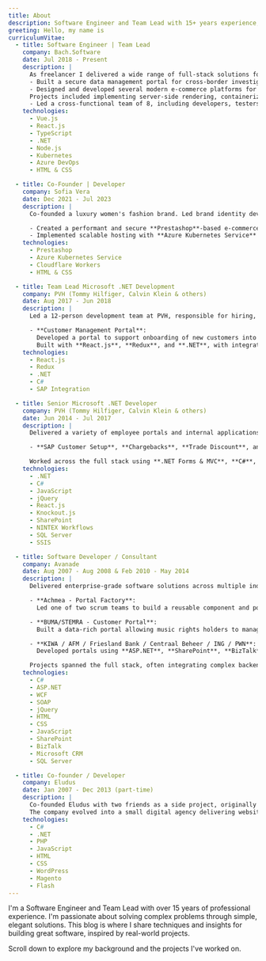 ```yaml
---
title: About
description: Software Engineer and Team Lead with 15+ years experience, sharing practical insights and techniques for building great software from real-world projects.
greeting: Hello, my name is
curriculumVitae:
  - title: Software Engineer | Team Lead
    company: Bach.Software
    date: Jul 2018 - Present
    description: |
      As freelancer I delivered a wide range of full-stack solutions for both public and private sector clients, with a strong focus on scalable, secure and maintainable architectures. Highlights include:
      - Built a secure data management portal for cross-border investigations, using **Kubernetes**, Vue 3, .NET 8, and Azure DevOps, for a large European Institution.
      - Designed and developed several modern e-commerce platforms for B2C and B2B clients, using **Vue.js**, **React**, **Node.js**, and **Salesforce**.
      Projects included implementing server-side rendering, containerized deployments, and CI/CD on **Azure**.
      - Led a cross-functional team of 8, including developers, testers and UX specialist, to deliver a full-featured webshop and customer portal tailored for business users.
    technologies:
      - Vue.js
      - React.js
      - TypeScript
      - .NET
      - Node.js
      - Kubernetes
      - Azure DevOps
      - HTML & CSS

  - title: Co-Founder | Developer
    company: Sofia Vera
    date: Dec 2021 - Jul 2023
    description: |
      Co-founded a luxury women's fashion brand. Led brand identity development, e-commerce implementation, and online marketing strategy. Built and maintained the website and infrastructure. Key contributions:

      - Created a performant and secure **Prestashop**-based e-commerce site.
      - Implemented scalable hosting with **Azure Kubernetes Service** and **Cloudflare Workers**.
    technologies:
      - Prestashop
      - Azure Kubernetes Service
      - Cloudflare Workers
      - HTML & CSS

  - title: Team Lead Microsoft .NET Development
    company: PVH (Tommy Hilfiger, Calvin Klein & others)
    date: Aug 2017 - Jun 2018
    description: |
      Led a 12-person development team at PVH, responsible for hiring, performance management, and aligning individual growth with business goals. Key project:

      - **Customer Management Portal**:
        Developed a portal to support onboarding of new customers into SAP, handling tasks like credit checks and insurance requests.
        Built with **React.js**, **Redux**, and **.NET**, with integrations to SAP.
    technologies:
      - React.js
      - Redux
      - .NET
      - C#
      - SAP Integration

  - title: Senior Microsoft .NET Developer
    company: PVH (Tommy Hilfiger, Calvin Klein & others)
    date: Jun 2014 - Jul 2017
    description: |
      Delivered a variety of employee portals and internal applications within the Microsoft Development team, including:

      - **SAP Customer Setup**, **Chargebacks**, **Trade Discount**, and **Store Master Data** management portals.

      Worked across the full stack using **.NET Forms & MVC**, **C#**, **JavaScript** (with **jQuery**, **React.js**, **Knockout.js**), and **SharePoint**. Built workflows with **NINTEX**, and handled data flows with **SQL Server** and **SQL Server Integration Services (SSIS)**.
    technologies:
      - .NET
      - C#
      - JavaScript
      - jQuery
      - React.js
      - Knockout.js
      - SharePoint
      - NINTEX Workflows
      - SQL Server
      - SSIS

  - title: Software Developer / Consultant
    company: Avanade
    date: Aug 2007 - Aug 2008 & Feb 2010 - May 2014
    description: |
      Delivered enterprise-grade software solutions across multiple industries, including insurance, banking, music licensing, and government. Key projects included:

      - **Achmea - Portal Factory**:
        Led one of two scrum teams to build a reusable component and portal factory to streamline development of customer portals across multiple insurance brands. Acted as **Team Lead** and **Solution Architect**, designing and implementing components using **C#**, **.NET**, and **WCF** integrated via SOAP services.

      - **BUMA/STEMRA - Customer Portal**:
        Built a data-rich portal allowing music rights holders to manage licenses and usage information. Used **ASP.NET Ajax**, **jQuery**, and **WCF** to integrate with ERP and data warehouse systems.

      - **KIWA / AFM / Friesland Bank / Centraal Beheer / ING / PWN**:
        Developed portals using **ASP.NET**, **SharePoint**, **BizTalk**, **WCF**, **CRM**, and front-end tech (HTML, CSS, JavaScript/jQuery) to automate product ordering and customer workflows.

      Projects spanned the full stack, often integrating complex backend systems with responsive, user-focused front ends.
    technologies:
      - C#
      - ASP.NET
      - WCF
      - SOAP
      - jQuery
      - HTML
      - CSS
      - JavaScript
      - SharePoint
      - BizTalk
      - Microsoft CRM
      - SQL Server

  - title: Co-founder / Developer
    company: Eludus
    date: Jan 2007 - Dec 2013 (part-time)
    description: |
      Co-founded Eludus with two friends as a side project, originally intended to build a tournament platform.
      The company evolved into a small digital agency delivering websites, webshops, and custom backend systems for SMEs.
    technologies:
      - C#
      - .NET
      - PHP
      - JavaScript
      - HTML
      - CSS
      - WordPress
      - Magento
      - Flash
---
```


I'm a Software Engineer and Team Lead with over 15 years of professional experience.
I'm passionate about solving complex problems through simple, elegant solutions.
This blog is where I share techniques and insights for building great software, inspired by real-world projects.

<!--more-->

Scroll down to explore my background and the projects I've worked on.
